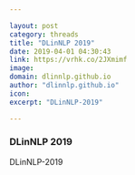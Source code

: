 ```yaml
---

layout: post
category: threads
title: "DLinNLP 2019"
date: 2019-04-01 04:30:43
link: https://vrhk.co/2JXmimf
image: 
domain: dlinnlp.github.io
author: "dlinnlp.github.io"
icon: 
excerpt: "DLinNLP-2019"

---
```


### DLinNLP 2019

DLinNLP-2019
